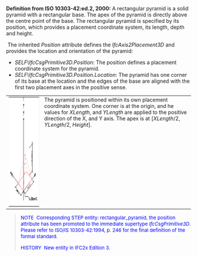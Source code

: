 **Definition from ISO 10303-42:ed.2, 2000:** A rectangular pyramid is a solid pyramid with a rectangular base. The apex of the pyramid is directly above the centre point of the base. The rectangular pyramid is specified by its position, which provides a placement coordinate system, its length, depth and height.

&nbsp;The inherited _Position_ attribute defines the _IfcAxis2Placement3D_ and provides the location and orientation of the pyramid:

* _SELF\IfcCsgPrimitive3D.Position_:&nbsp;The position defines a placement coordinate system for the pyramid.
* _SELF\IfcCsgPrimitive3D.Position.Location_: The pyramid has one corner of its base at the location and the edges of the base are aligned with the first two placement axes in the positive sense.

<table border="0" cellpadding="2" cellspacing="2" width="100%">
  <tbody>
    <tr>
      <td valign="top"><a href="drawings/IfcRectangularPyramid-Layout1.dwf"><img alt="pyramid" src="figures/IfcRectangularPyramid-Layout1.png" border="0" height="300" width="400"></a></td>
      <td valign="top">The pyramid is positioned within
its
own placement coordinate system. One corner is at the origin,
and&nbsp;he values for <i>XLength</i>, and<i>
YLength</i> are
applied to the positive direction of the X, and Y axis. The apex is at [<i>XLength</i>/2,
      <i>YLength</i>/2, <i>Height</i>].</td>
    </tr>
  </tbody>
</table>

> <font color="#0000ff" size="-1">NOTE&nbsp;
Corresponding STEP entity: rectangular_pyramid, the position attribute
has been promoted to the immediate supertype <i>IfcCsgPrimitive3D</i>.
Please refer to ISO/IS 10303-42:1994, p. 246 for the final definition
of the formal standard. </font>
> 
> <font color="#0000ff" size="-1">HISTORY&nbsp;
New entity in IFC2x Edition 3.</font>
>